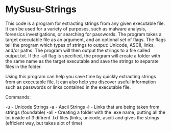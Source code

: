# MySusu-Strings
This code is a program for extracting strings from any given executable file. It can be used for a variety of purposes, such as malware analysis, forensics investigations, or searching for passwords. The program takes a target executable file as an argument, and an optional set of flags. The flags tell the program which types of strings to output: Unicode, ASCII, links, and/or paths. The program will then output the strings to a file called output.txt. If the -all flag is specified, the program will create a folder with the same name as the target executable and save the strings to separate files in the folder. 

Using this program can help you save time by quickly extracting strings from an executable file. It can also help you discover useful information such as passwords or links contained in the executable file.

Commands:

-u - Unicode Strings
-a - Ascii Strings
-l - Links that are being taken from strings (foundable)
-all - Creating a folder with the .exe name, putting all the txt inside of 3 difirent .txt files (links, unicode, ascii) and gives the strings (efficient way, but takes alot of time)
